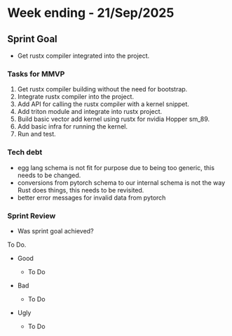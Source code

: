 # Week ending - 21/Sep/2025

## Sprint Goal

- Get rustx compiler integrated into the project.

### Tasks for MMVP

1. Get rustx compiler building without the need for bootstrap.
2. Integrate rustx compiler into the project.
3. Add API for calling the rustx compiler with a kernel snippet.
4. Add triton module and integrate into rustx project.
5. Build basic vector add kernel using rustx for nvidia Hopper sm_89.
6. Add basic infra for running the kernel.
7. Run and test.

### Tech debt

- egg lang schema is not fit for purpose due to being too generic, this needs to be changed.
- conversions from pytorch schema to our internal schema is not the way Rust does things, this needs to be revisited.
- better error messages for invalid data from pytorch

### Sprint Review

- Was sprint goal achieved?

To Do.

- Good
  - To Do

- Bad
  - To Do

- Ugly
  - To Do
